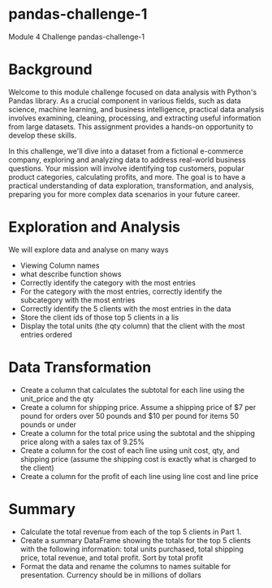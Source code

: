 # pandas-challenge-1
Module 4 Challenge pandas-challenge-1

# Background
Welcome to this module challenge focused on data analysis with Python's Pandas library. As a crucial component in various fields, such as data science, machine learning, and business intelligence, practical data analysis involves examining, cleaning, processing, and extracting useful information from large datasets. This assignment provides a hands-on opportunity to develop these skills.

In this challenge, we'll dive into a dataset from a fictional e-commerce company, exploring and analyzing data to address real-world business questions. Your mission will involve identifying top customers, popular product categories, calculating profits, and more. The goal is to have a practical understanding of data exploration, transformation, and analysis, preparing you for more complex data scenarios in your future career.

# Exploration and Analysis
We will explore data and analyse on many ways
-   Viewing Column names
-   what describe function shows
-   Correctly identify the category with the most entries
-   For the category with the most entries, correctly identify the subcategory with the most entries
-   Correctly identify the 5 clients with the most entries in the data
-   Store the client ids of those top 5 clients in a lis
-   Display the total units (the qty column) that the client with the most entries ordered

# Data Transformation
-   Create a column that calculates the subtotal for each line using the unit_price and the qty
-   Create a column for shipping price. Assume a shipping price of $7 per pound for orders over 50 pounds and $10 per pound for items 50 pounds or under
-   Create a column for the total price using the subtotal and the shipping price along with a sales tax of 9.25%
-   Create a column for the cost of each line using unit cost, qty, and shipping price (assume the shipping cost is exactly what is charged to the client)
-   Create a column for the profit of each line using line cost and line price

# Summary
-   Calculate the total revenue from each of the top 5 clients in Part 1.
-   Create a summary DataFrame showing the totals for the top 5 clients with the following information: total units purchased, total shipping price, total revenue, and total profit. Sort by total profit
-   Format the data and rename the columns to names suitable for presentation. Currency should be in millions of dollars





